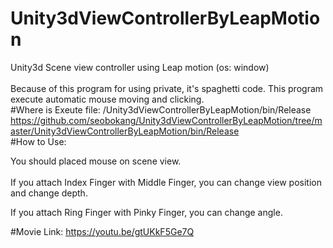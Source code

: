 # Unity3dViewControllerByLeapMotion
Unity3d Scene view controller using Leap motion (os: window)
<br><br>Because of this program for using private, it's spaghetti code.
This program execute automatic mouse moving and clicking.
<br>
#Where is Exeute file:
  /Unity3dViewControllerByLeapMotion/bin/Release<br>
  https://github.com/seobokang/Unity3dViewControllerByLeapMotion/tree/master/Unity3dViewControllerByLeapMotion/bin/Release
<br>
#How to Use:

  You should placed mouse on scene view.
  <br><br>
  If you attach Index Finger with Middle Finger, you can change view position and change depth.
  
  If you attach Ring Finger with Pinky Finger, you can change angle.

#Movie Link:
https://youtu.be/gtUKkF5Ge7Q
  

